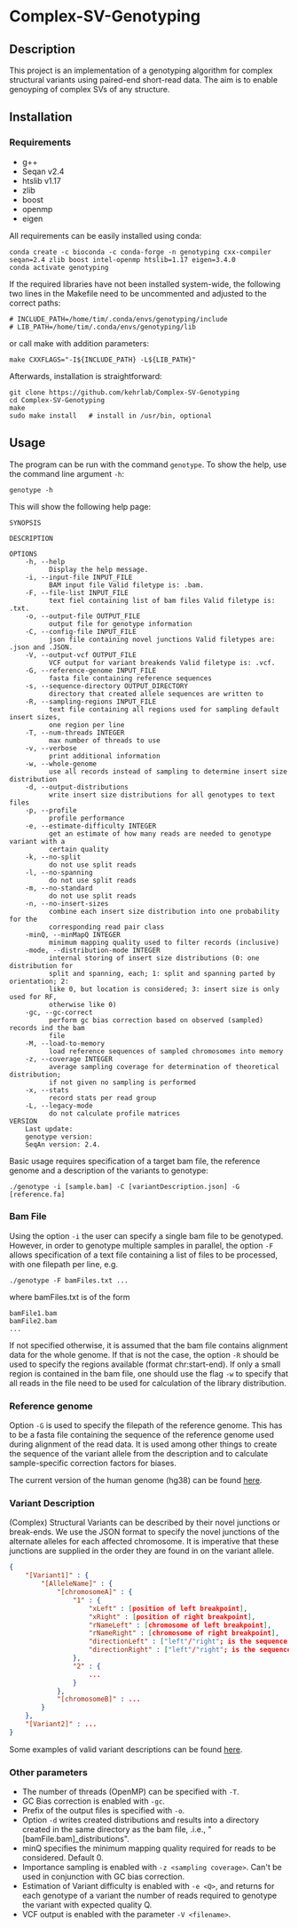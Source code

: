 # Complex-SV-Genotyping

## Description

This project is an implementation of a genotyping algorithm for complex structural variants using paired-end short-read data.
The aim is to enable genoyping of complex SVs of any structure.

## Installation

### Requirements
- g++
- Seqan v2.4
- htslib v1.17
- zlib
- boost
- openmp
- eigen

All requirements can be easily installed using conda:
```
conda create -c bioconda -c conda-forge -n genotyping cxx-compiler seqan=2.4 zlib boost intel-openmp htslib=1.17 eigen=3.4.0
conda activate genotyping
```

If the required libraries have not been installed system-wide, the following two lines in the Makefile need to be uncommented and adjusted to the correct paths:
```
# INCLUDE_PATH=/home/tim/.conda/envs/genotyping/include
# LIB_PATH=/home/tim/.conda/envs/genotyping/lib
```  
or call make with addition parameters:
```
make CXXFLAGS="-I${INCLUDE_PATH} -L${LIB_PATH}"
```  
  
Afterwards, installation is straightforward:
```
git clone https://github.com/kehrlab/Complex-SV-Genotyping
cd Complex-SV-Genotyping
make
sudo make install   # install in /usr/bin, optional
```

## Usage

The program can be run with the command `genotype`. To show the help, use the command line argument `-h`:
```
genotype -h
```
This will show the following help page:

```text
SYNOPSIS

DESCRIPTION

OPTIONS
    -h, --help
          Display the help message.
    -i, --input-file INPUT_FILE
          BAM input file Valid filetype is: .bam.
    -F, --file-list INPUT_FILE
          text fiel containing list of bam files Valid filetype is: .txt.
    -o, --output-file OUTPUT_FILE
          output file for genotype information
    -C, --config-file INPUT_FILE
          json file containing novel junctions Valid filetypes are: .json and .JSON.
    -V, --output-vcf OUTPUT_FILE
          VCF output for variant breakends Valid filetype is: .vcf.
    -G, --reference-genome INPUT_FILE
          fasta file containing reference sequences
    -s, --sequence-directory OUTPUT_DIRECTORY
          directory that created allele sequences are written to
    -R, --sampling-regions INPUT_FILE
          text file containing all regions used for sampling default insert sizes,
          one region per line
    -T, --num-threads INTEGER
          max number of threads to use
    -v, --verbose
          print additional information
    -w, --whole-genome
          use all records instead of sampling to determine insert size distribution
    -d, --output-distributions
          write insert size distributions for all genotypes to text files
    -p, --profile
          profile performance
    -e, --estimate-difficulty INTEGER
          get an estimate of how many reads are needed to genotype variant with a
          certain quality
    -k, --no-split
          do not use split reads
    -l, --no-spanning
          do not use split reads
    -m, --no-standard
          do not use split reads
    -n, --no-insert-sizes
          combine each insert size distribution into one probability for the
          corresponding read pair class
    -minQ, --minMapQ INTEGER
          minimum mapping quality used to filter records (inclusive)
    -mode, --distribution-mode INTEGER
          internal storing of insert size distributions (0: one distribution for
          split and spanning, each; 1: split and spanning parted by orientation; 2:
          like 0, but location is considered; 3: insert size is only used for RF,
          otherwise like 0)
    -gc, --gc-correct
          perform gc bias correction based on observed (sampled) records ind the bam
          file
    -M, --load-to-memory
          load reference sequences of sampled chromosomes into memory
    -z, --coverage INTEGER
          average sampling coverage for determination of theoretical distribution;
          if not given no sampling is performed
    -x, --stats
          record stats per read group
    -L, --legacy-mode
          do not calculate profile matrices
VERSION
    Last update: 
    genotype version: 
    SeqAn version: 2.4.
```


Basic usage requires specification of a target bam file, the reference genome and a description of the variants to genotype:  
```
./genotype -i [sample.bam] -C [variantDescription.json] -G [reference.fa]
```

### Bam File
Using the option `-i` the user can specify a single bam file to be genotyped. However, in order to genotype multiple samples in parallel, the option `-F` allows specification of a text file containing a list of files to be processed, with one filepath per line, e.g.

```
./genotype -F bamFiles.txt ...
```

where bamFiles.txt is of the form
```
bamFile1.bam
bamFile2.bam
...
```
If not specified otherwise, it is assumed that the bam file contains alignment data for the whole genome. If that is not the case, the option `-R` should be used to specify the regions available (format chr:start-end). If only a small region is contained in the bam file, one should use the flag `-w` to specify that all reads in the file need to be used for calculation of the library distribution.

### Reference genome
Option `-G` is used to specify the filepath of the reference genome. This has to be a fasta file containing the sequence of the reference genome used during alignment of the read data. It is used among other things to create the sequence of the variant allele from the description and to calculate sample-specific correction factors for biases.

The current version of the human genome (hg38) can be found [here](https://ftp.ensembl.org/pub/release-109/fasta/homo_sapiens/dna/Homo_sapiens.GRCh38.dna.primary_assembly.fa.gz).

### Variant Description
(Complex) Structural Variants can be described by their novel junctions or break-ends. We use the JSON format to specify the novel junctions of the alternate alleles for each affected chromosome. It is imperative that these junctions are supplied in the order they are found in on the variant allele.
  
```json
{
    "[Variant1]" : {
        "[AlleleName]" : {
            "[chromosomeA]" : {
                "1" : {
                    "xLeft" : [position of left breakpoint],
                    "xRight" : [position of right breakpoint],
                    "rNameLeft" : [chromosome of left breakpoint],
                    "rNameRight" : [chromosome of right breakpoint],
                    "directionLeft" : ["left"/"right"; is the sequence to the left or right of the left breakpoint joined?],
                    "directionRight" : ["left"/"right"; is the sequence to the left or right of the right breakpoint joined?]
                },
                "2" : {
                    ...
                }
            }, 
            "[chromosomeB]" : ...
        }
    },
    "[Variant2]" : ...
}
```
  
Some examples of valid variant descriptions can be found [here](examples/).  

### Other parameters
- The number of threads (OpenMP) can be specified with `-T`.  
- GC Bias correction is enabled with `-gc`.   
- Prefix of the output files is specified with `-o`.  
- Option `-d` writes created distributions and results into a directory created in the same directory as the bam file, .i.e., "[bamFile.bam]\_distributions".  
- minQ specifies the minimum mapping quality required for reads to be considered. Default 0.  
- Importance sampling is enabled with `-z <sampling coverage>`. Can't be used in conjunction with GC bias correction.  
- Estimation of Variant difficulty is enabled with `-e <Q>`, and returns for each genotype of a variant the number of reads required to genotype the variant with expected quality Q.
- VCF output is enabled with the parameter `-V <filename>`.
